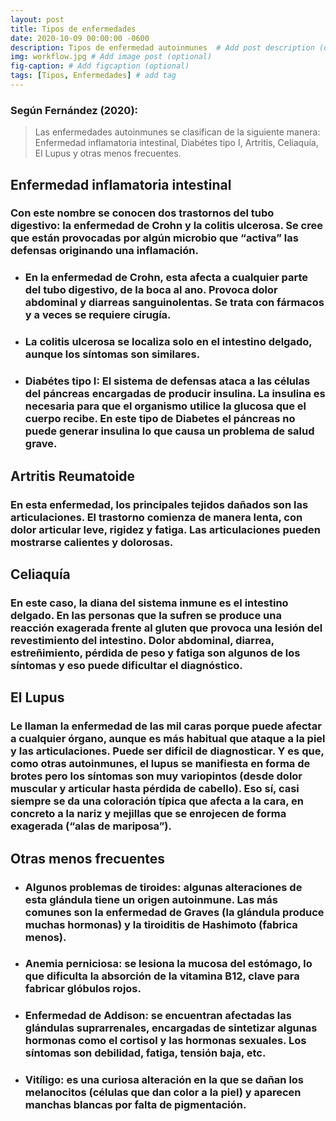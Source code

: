 ```yaml
---
layout: post
title: Tipos de enfermedades
date: 2020-10-09 00:00:00 -0600
description: Tipos de enfermedad autoinmunes  # Add post description (optional)
img: workflow.jpg # Add image post (optional)
fig-caption: # Add figcaption (optional)
tags: [Tipos, Enfermedades] # add tag
---
```


### Según **Fernández (2020)**:
>Las enfermedades autoinmunes se clasifican de la siguiente manera: Enfermedad inflamatoria intestinal, Diabétes tipo I, Artritis, Celiaquía, El Lupus y otras menos frecuentes.

##	**Enfermedad inflamatoria intestinal**
### Con este nombre se conocen dos trastornos del tubo digestivo: la enfermedad de Crohn y la colitis ulcerosa. Se cree que están provocadas por algún microbio que “activa” las defensas originando una inflamación.
* ### En la enfermedad de Crohn, esta afecta a cualquier parte del tubo digestivo, de la boca al ano. Provoca dolor abdominal y diarreas sanguinolentas. Se trata con fármacos y a veces se requiere cirugía.
* ### La colitis ulcerosa se localiza solo en el intestino delgado, aunque los síntomas son similares.
* ### Diabétes tipo I: El sistema de defensas ataca a las células del páncreas encargadas de producir insulina. La insulina es necesaria para que el organismo utilice la glucosa que el cuerpo recibe. En este tipo de Diabetes el páncreas no puede generar insulina lo que causa un problema de salud grave.

## **Artritis Reumatoide**
### En esta enfermedad, los principales tejidos dañados son las articulaciones. El trastorno comienza de manera lenta, con dolor articular leve, rigidez y fatiga. Las articulaciones pueden mostrarse calientes y dolorosas.
## **Celiaquía**
### En este caso, la diana del sistema inmune es el intestino delgado. En las personas que la sufren se produce una reacción exagerada frente al gluten que provoca una lesión del revestimiento del intestino. Dolor abdominal, diarrea, estreñimiento, pérdida de peso y fatiga son algunos de los síntomas y eso puede dificultar el diagnóstico.
## **El Lupus**
### Le llaman la enfermedad de las mil caras porque puede afectar a cualquier órgano, aunque es más habitual que ataque a la piel y las articulaciones. Puede ser difícil de diagnosticar. Y es que, como otras autoinmunes, el lupus se manifiesta en forma de brotes pero los síntomas son muy variopintos (desde dolor muscular y articular hasta pérdida de cabello). Eso sí, casi siempre se da una coloración típica que afecta a la cara, en concreto a la nariz y mejillas que se enrojecen de forma exagerada (“alas de mariposa”).
## **Otras menos frecuentes**
* ### Algunos problemas de tiroides: algunas alteraciones de esta glándula tiene un origen autoinmune. Las más comunes son la enfermedad de Graves (la glándula produce muchas hormonas) y la tiroiditis de Hashimoto (fabrica menos).
* ### Anemia perniciosa: se lesiona la mucosa del estómago, lo que dificulta la absorción de la vitamina B12, clave para fabricar glóbulos rojos.
* ### Enfermedad de Addison: se encuentran afectadas las glándulas suprarrenales, encargadas de sintetizar algunas hormonas como el cortisol y las hormonas sexuales. Los síntomas son debilidad, fatiga, tensión baja, etc. 
* ### Vitíligo: es una curiosa alteración en la que se dañan los melanocitos (células que dan color a la piel) y aparecen manchas blancas por falta de pigmentación.